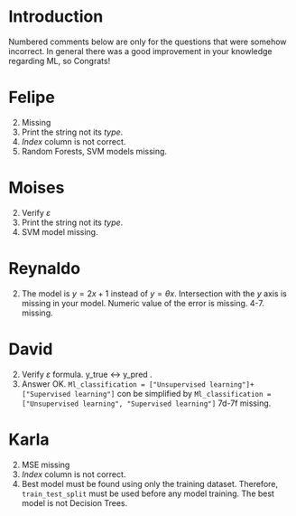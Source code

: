 # Introduction

Numbered comments below are only for the questions that were somehow incorrect. In general there was a good improvement in your knowledge regarding ML, so Congrats!

# Felipe

2. Missing
4. Print the string not its *type*.
5. *Index* column is not correct.
7. Random Forests, SVM models missing.

# Moises

2. Verify $\varepsilon$
4. Print the string not its *type*.
7. SVM model missing.

# Reynaldo

2. The model is $y = 2x + 1$ instead of $y = \theta x$. Intersection with the $y$ axis is missing in your model. Numeric value of the error is missing.
4-7. missing.

# David

2. Verify $\varepsilon$ formula. y_true <->  y_pred .
5. Answer OK. `Ml_classification = ["Unsupervised learning"]+["Supervised learning"]` con be simplified by `Ml_classification = ["Unsupervised learning", "Supervised learning"]`
7d-7f missing.

# Karla

2. MSE missing
5. *Index* column is not correct.
7. Best model must be found using only the training dataset. Therefore, `train_test_split` must be used before any model training. The best model is not Decision Trees.
